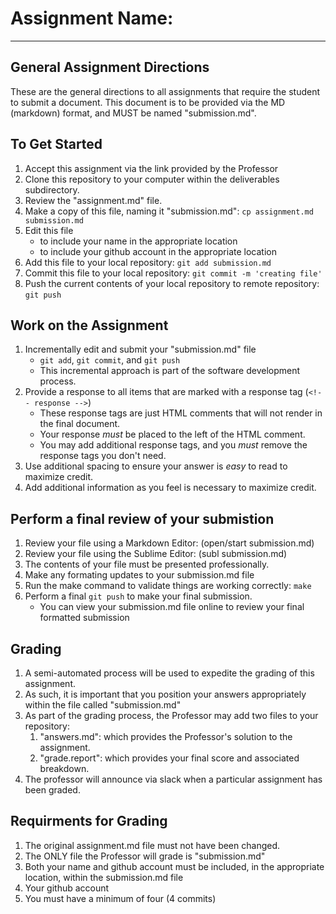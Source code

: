 # Assignment Name: 
---

## General Assignment Directions
These are the general directions to all assignments that require the student to submit a document.  This document is to be provided via the MD (markdown) format, and MUST be named "submission.md".

## To Get Started
  1. Accept this assignment via the link provided by the Professor
  2. Clone this repository to your computer within the deliverables subdirectory. 
  3. Review the "assignment.md" file.
  4. Make a copy of this file, naming it "submission.md": `cp assignment.md submission.md`
  5. Edit this file 
     * to include your name in the appropriate location
     * to include your github account in the appropriate location
  6. Add this file to your local repository: `git add submission.md`
  7. Commit this file to your local repository: `git commit -m 'creating file'`
  8. Push the current contents of your local repository to remote repository: `git push`

## Work on the Assignment
  1. Incrementally edit and submit your "submission.md" file
     - `git add`, `git commit`, and `git push`
     - This incremental approach is part of the software development process.
  2. Provide a response to all items that are marked with a response tag (`<!-- response -->`)
     - These response tags are just HTML comments that will not render in the final document.
     - Your response *must* be placed to the left of the HTML comment.
     - You may add additional response tags, and you *must* remove the response tags you don't need.
  3. Use additional spacing to ensure your answer is _easy_ to read to maximize credit.
  4. Add additional information as you feel is necessary to maximize credit.


## Perform a final review of your submistion
  1. Review your file using a Markdown Editor: (open/start submission.md)
  2. Review your file using the Sublime Editor:  (subl submission.md)
  3. The contents of your file must be presented professionally.
  4. Make any formating updates to your submission.md file
  5. Run the make command to validate things are working correctly:  `make`
  6. Perform a final `git push` to make your final submission.
     - You can view your submission.md file online to review your final formatted submission 

## Grading
   1. A semi-automated process will be used to expedite the grading of this assignment. 
   2. As such, it is important that you position your answers appropriately within the file called "submission.md"
   3. As part of the grading process, the Professor may add two files to your repository:
      1. "answers.md": which provides the Professor's solution to the assignment.
      1. "grade.report": which provides your final score and associated breakdown.
   5. The professor will announce via slack when a particular assignment has been graded.

## Requirments for Grading
  1. The original assignment.md file must not have been changed.
  2. The ONLY file the Professor will grade is "submission.md"
  3. Both your name and github account must be included, in the appropriate location, within the submission.md file
  4. Your github account 
  5. You must have a minimum of four (4 commits)
